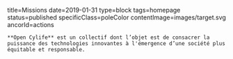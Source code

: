 title=Missions
date=2019-01-31
type=block
tags=homepage
status=published
specificClass=poleColor
contentImage=images/target.svg
ancorId=actions
~~~~~~
**Open Cylife** est un collectif dont l’objet est de consacrer la puissance des technologies innovantes à l'émergence d’une société plus équitable et responsable.